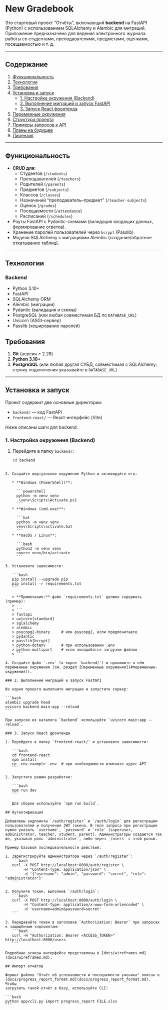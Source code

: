# New Gradebook

Это стартовый проект “Отчёты”, включающий **backend** на FastAPI (Python) с использованием SQLAlchemy и Alembic для миграций. Приложение предназначено для ведения электронного журнала: работы со студентами, преподавателями, предметами, оценками, посещаемостью и т. д.

---

## Содержание

1. [Функциональность](#функциональность)  
2. [Технологии](#технологии)  
3. [Требования](#требования)  
4. [Установка и запуск](#установка-и-запуск)  
   - [1. Настройка окружения (Backend)](#1-настройка-окружения-backend)  
   - [2. Выполнение миграций и запуск FastAPI](#2-выполнение-миграций-и-запуск-fastapi)
   - [3. Запуск React фронтенда](#3-запуск-react-фронтенда)
5. [Переменные окружения](#переменные-окружения)  
6. [Структура проекта](#структура-проекта)  
7. [Примеры запросов к API](#примеры-запросов-к-api)  
8. [Планы на будущее](#планы-на-будущее)  
9. [Лицензия](#лицензия)

---

## Функциональность

- **CRUD для:**
  - Студентов (`/students`)
  - Преподавателей (`/teachers`)
  - Родителей (`/parents`)
  - Предметов (`/subjects`)
  - Классов (`/classes`)
  - Назначений “преподаватель–предмет” (`/teacher-subjects`)
  - Оценок (`/grades`)
  - Посещаемости (`/attendance`)
  - Расписаний (`/schedules`)
- Роуты FastAPI с Pydantic-схемами (валидация входящих данных, формирование ответов).
- Хранение паролей пользователей через `bcrypt` (Passlib).
- Модели SQLAlchemy с миграциями Alembic (создание/обратное откатывание таблиц).

---

## Технологии

### Backend

- Python 3.10+  
- FastAPI  
- SQLAlchemy ORM  
- Alembic (миграции)  
- Pydantic (валидация и схемы)  
- PostgreSQL (или любая совместимая БД по `DATABASE_URL`)  
- Uvicorn (ASGI-сервер)  
- Passlib (хеширование паролей)


## Требования

1. **Git** (версия ≥ 2.28)  
2. **Python 3.10+**  
3. **PostgreSQL** (или любая другая СУБД, совместимая с SQLAlchemy; строку подключения указывайте в `DATABASE_URL`)  

---

## Установка и запуск

Проект содержит две основные директории:
- `backend/` — код FastAPI
- `frontend-react/` — React-интерфейс (Vite)

Ниже описаны шаги для backend.

### 1. Настройка окружения (Backend)

1. Перейдите в папку `backend/`:
   ```bash
   cd backend
````

2. Создайте виртуальное окружение Python и активируйте его:

   * **Windows (PowerShell)**:

     ```powershell
     python -m venv venv
     .\venv\Scripts\Activate.ps1
     ```
   * **Windows (cmd.exe)**:

     ```bat
     python -m venv venv
     venv\Scripts\activate.bat
     ```
   * **macOS / Linux**:

     ```bash
     python3 -m venv venv
     source venv/bin/activate
     ```

3. Установите зависимости:

   ```bash
   pip install --upgrade pip
   pip install -r requirements.txt
   ```

   > **Примечание:** файл `requirements.txt` должен содержать (пример):
   >
   > ```
   > fastapi
   > uvicorn[standard]
   > sqlalchemy
   > alembic
   > psycopg2-binary     # или psycopg2, если предпочитаете
   > pydantic
   > passlib[bcrypt]
   > python-dotenv       # при использовании .env
   > python-multipart    # если понадобятся загрузки файлов
   > ```

4. Создайте файл `.env` (в корне `backend/`) и пропишите в нём переменные окружения (см. раздел [Переменные окружения](#переменные-окружения)).

### 2. Выполнение миграций и запуск FastAPI

Из корня проекта выполните миграции и запустите сервер:

```bash
alembic upgrade head
uvicorn backend.main:app --reload
```

При запуске из каталога `backend` используйте `uvicorn main:app --reload`.

### 3. Запуск React фронтенда

1. Перейдите в папку `frontend-react/` и установите зависимости:

   ```bash
   cd frontend-react
   npm install
   cp .env.example .env  # при необходимости измените адрес API
   ```

2. Запустите режим разработки:

   ```bash
   npm run dev
   ```

   Для сборки используйте `npm run build`.

## Аутентификация

Добавлены эндпоинты `/auth/register` и `/auth/login` для регистрации пользователей и получения JWT токена. В теле запроса при регистрации нужно указать `username`, `password` и `role` (superuser, administrator, teacher, student, parent). Администраторы создаются так же, указывая роль `administrator`, либо через `/users` с этой ролью.

Пример базовой последовательности действий:

1. Зарегистрируйте администратора через `/auth/register`:
   ```bash
   curl -X POST http://localhost:8000/auth/register \
        -H "Content-Type: application/json" \
        -d '{"username": "admin", "password": "secret", "role": "administrator"}'
   ```

2. Получите токен, выполнив `/auth/login`:
   ```bash
   curl -X POST http://localhost:8000/auth/login \
        -H "Content-Type: application/x-www-form-urlencoded" \
        -d 'username=admin&password=secret'
   ```

3. Передавайте токен в заголовке `Authorization: Bearer` при запросах к защищённым эндпоинтам:
   ```bash
   curl -H "Authorization: Bearer <ACCESS_TOKEN>" http://localhost:8000/users
   ```

Подробные эскизы интерфейса представлены в [docs/wireframes.md](docs/wireframes.md).

## Импорт отчётов

Формат файлов "Отчёт об успеваемости и посещаемости ученика" описан в
[docs/progress_report_format.md](docs/progress_report_format.md). Чтобы
загрузить такой отчёт в базу, используйте CLI:

```bash
python app/cli.py import progress_report FILE.xlsx
```
